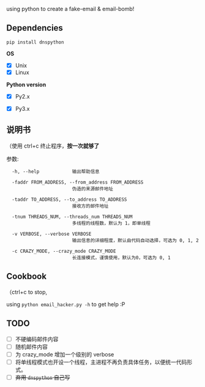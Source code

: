 using python to create a fake-email & email-bomb!

## Dependencies
`pip install dnspython`

**OS**
- [x] Unix
- [x] Linux

**Python version**
- [x] Py2.x
- [x] Py3.x


## 说明书
（使用 ctrl+c 终止程序，**按一次就够了**

参数:
```
  -h, --help            输出帮助信息

  -faddr FROM_ADDRESS, --from_address FROM_ADDRESS
                        伪造的来源邮件地址

  -taddr TO_ADDRESS, --to_address TO_ADDRESS
                        接收方的邮件地址

  -tnum THREADS_NUM, --threads_num THREADS_NUM
                        多线程的线程数，默认为 1，即单线程

  -v VERBOSE, --verbose VERBOSE
                        输出信息的详细程度，默认由代码自动选择，可选为 0, 1, 2

  -c CRAZY_MODE, --crazy_mode CRAZY_MODE
                        长连接模式，谨慎使用，默认为0，可选为 0, 1
```

## Cookbook
（ctrl+c to stop,

using `python email_hacker.py -h` to get help
:P


## TODO
- [ ] 不硬编码邮件内容
- [ ] 随机邮件内容
- [ ] 为 crazy_mode 增加一个级别的 verbose
- [ ] 将单线程模式也开设一个线程，主进程不再负责具体任务，以便统一代码形式。
- [ ] ~~弃用 `dnspython` 自己写~~
